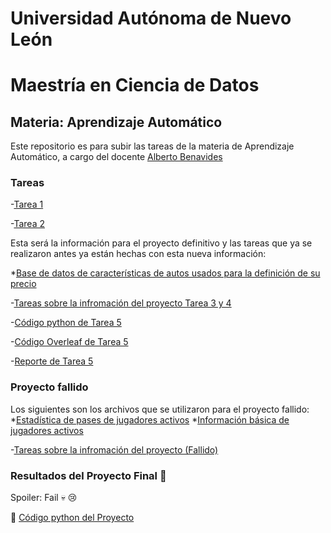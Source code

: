 # Universidad Autónoma de Nuevo León
# Maestría en Ciencia de Datos

## Materia: Aprendizaje Automático

Este repositorio es para subir las tareas de la materia de Aprendizaje Automático, a cargo del docente [Alberto Benavides](https://github.com/albertobenavides)

### Tareas

-[Tarea 1](Tarea1/Tarea1_GJHG.ipynb)

-[Tarea 2](Tarea2/Desarrollo_tarea_2.ipynb)

Esta será la información para el proyecto definitivo y las tareas que ya se realizaron antes ya están hechas con esta nueva información:

 *[Base de datos de características de autos usados para la definición de su precio](Proyecto/Data%20base.csv)


-[Tareas sobre la infromación del proyecto Tarea 3 y 4](https://colab.research.google.com/drive/1TAB_7bH9b0oIixEr9ybggAN8q1D56Guy?usp=sharing)

-[Código python de Tarea 5](https://colab.research.google.com/drive/1JnjFbqHVwaLQJ3aXFCU9v6QKV7p3_-T_?usp=sharing)

-[Código Overleaf de Tarea 5](https://es.overleaf.com/read/grkffsyvdvjh#7c7eac)

-[Reporte de Tarea 5](https://github.com/gerardohdz89/MCD_GJHG_AA/blob/main/Tarea%205/Tarea_5.pdf)


### Proyecto fallido
Los siguientes son los archivos que se utilizaron para el proyecto fallido:
 *[Estadística de pases de jugadores activos](Tarea2/ActivePlayer_Passing_Stats.csv)
 *[Información básica de jugadores activos](Tarea2/Active_Player_Basic_Stats.csv)


-[Tareas sobre la infromación del proyecto (Fallido)](https://colab.research.google.com/drive/1TAB_7bH9b0oIixEr9ybggAN8q1D56Guy?usp=sharing)

### Resultados del Proyecto Final 🚗
Spoiler: Fail 💀 😢

🐍 [Código python del Proyecto](https://colab.research.google.com/drive/1sUYpEeiBS-xY6hoND884d8pStGC0MA-m?usp=sharing)

